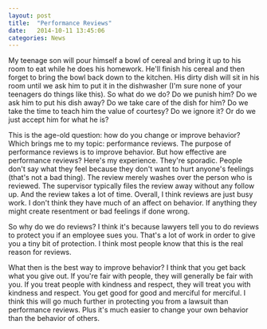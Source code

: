 ```yaml
---
layout: post
title:  "Performance Reviews"
date:   2014-10-11 13:45:06
categories: News
---
```

My teenage son will pour himself a bowl of cereal and bring it up to his room to eat while he does his homework. He'll finish his cereal and then forget to bring the bowl back down to the kitchen. His dirty dish will sit in his room until we ask him to put it in the dishwasher (I'm sure none of your teenagers do things like this). So what do we do? Do we punish him? Do we ask him to put his dish away? Do we take care of the dish for him? Do we take the time to teach him the value of courtesy? Do we ignore it? Or do we just accept him for what he is? 

This is the age-old question: how do you change or improve behavior? Which brings me to my topic: performance reviews. The purpose of performance reviews is to improve behavior. But how effective are performance reviews? Here's my experience. They're sporadic. People don't say what they feel because they don't want to hurt anyone's feelings (that's not a bad thing). The review merely washes over the person who is reviewed. The supervisor typically files the review away without any follow up. And the review takes a lot of time. Overall, I think reviews are just busy work. I don't think they have much of an affect on behavior. If anything they might create resentment or bad feelings if done wrong. 

So why do we do reviews? I think it's because lawyers tell you to do reviews to protect you if an employee sues you. That's a lot of work in order to give you a tiny bit of protection. I think most people know that this is the real reason for reviews.

What then is the best way to improve behavior? I think that you get back what you give out. If you're fair with people, they will generally be fair with you. If you treat people with kindness and respect, they will treat you with kindness and respect. You get good for good and merciful for merciful. I think this will go much further in protecting you from a lawsuit than performance reviews. Plus it's much easier to change your own behavior than the behavior of others.
